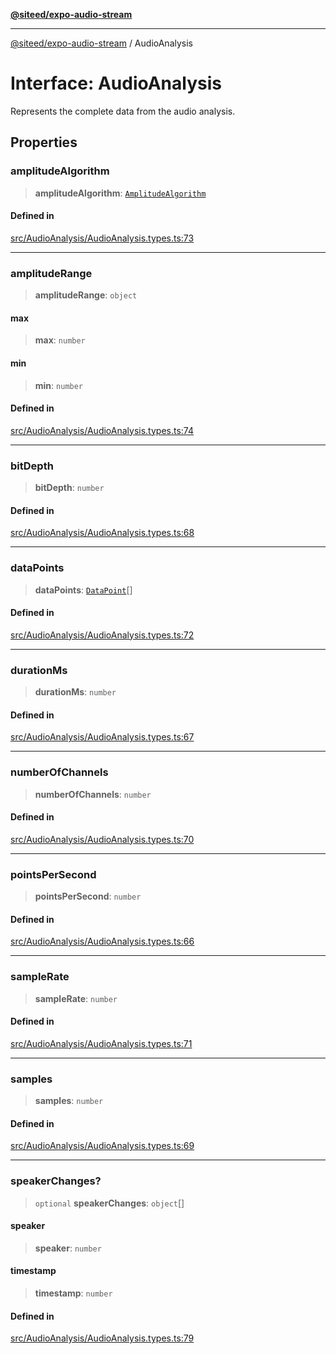 [**@siteed/expo-audio-stream**](../README.md)

***

[@siteed/expo-audio-stream](../README.md) / AudioAnalysis

# Interface: AudioAnalysis

Represents the complete data from the audio analysis.

## Properties

### amplitudeAlgorithm

> **amplitudeAlgorithm**: [`AmplitudeAlgorithm`](../type-aliases/AmplitudeAlgorithm.md)

#### Defined in

[src/AudioAnalysis/AudioAnalysis.types.ts:73](https://github.com/deeeed/expo-audio-stream/blob/ba353911fdf6c5275be49c3589b33665f6636884/packages/expo-audio-stream/src/AudioAnalysis/AudioAnalysis.types.ts#L73)

***

### amplitudeRange

> **amplitudeRange**: `object`

#### max

> **max**: `number`

#### min

> **min**: `number`

#### Defined in

[src/AudioAnalysis/AudioAnalysis.types.ts:74](https://github.com/deeeed/expo-audio-stream/blob/ba353911fdf6c5275be49c3589b33665f6636884/packages/expo-audio-stream/src/AudioAnalysis/AudioAnalysis.types.ts#L74)

***

### bitDepth

> **bitDepth**: `number`

#### Defined in

[src/AudioAnalysis/AudioAnalysis.types.ts:68](https://github.com/deeeed/expo-audio-stream/blob/ba353911fdf6c5275be49c3589b33665f6636884/packages/expo-audio-stream/src/AudioAnalysis/AudioAnalysis.types.ts#L68)

***

### dataPoints

> **dataPoints**: [`DataPoint`](DataPoint.md)[]

#### Defined in

[src/AudioAnalysis/AudioAnalysis.types.ts:72](https://github.com/deeeed/expo-audio-stream/blob/ba353911fdf6c5275be49c3589b33665f6636884/packages/expo-audio-stream/src/AudioAnalysis/AudioAnalysis.types.ts#L72)

***

### durationMs

> **durationMs**: `number`

#### Defined in

[src/AudioAnalysis/AudioAnalysis.types.ts:67](https://github.com/deeeed/expo-audio-stream/blob/ba353911fdf6c5275be49c3589b33665f6636884/packages/expo-audio-stream/src/AudioAnalysis/AudioAnalysis.types.ts#L67)

***

### numberOfChannels

> **numberOfChannels**: `number`

#### Defined in

[src/AudioAnalysis/AudioAnalysis.types.ts:70](https://github.com/deeeed/expo-audio-stream/blob/ba353911fdf6c5275be49c3589b33665f6636884/packages/expo-audio-stream/src/AudioAnalysis/AudioAnalysis.types.ts#L70)

***

### pointsPerSecond

> **pointsPerSecond**: `number`

#### Defined in

[src/AudioAnalysis/AudioAnalysis.types.ts:66](https://github.com/deeeed/expo-audio-stream/blob/ba353911fdf6c5275be49c3589b33665f6636884/packages/expo-audio-stream/src/AudioAnalysis/AudioAnalysis.types.ts#L66)

***

### sampleRate

> **sampleRate**: `number`

#### Defined in

[src/AudioAnalysis/AudioAnalysis.types.ts:71](https://github.com/deeeed/expo-audio-stream/blob/ba353911fdf6c5275be49c3589b33665f6636884/packages/expo-audio-stream/src/AudioAnalysis/AudioAnalysis.types.ts#L71)

***

### samples

> **samples**: `number`

#### Defined in

[src/AudioAnalysis/AudioAnalysis.types.ts:69](https://github.com/deeeed/expo-audio-stream/blob/ba353911fdf6c5275be49c3589b33665f6636884/packages/expo-audio-stream/src/AudioAnalysis/AudioAnalysis.types.ts#L69)

***

### speakerChanges?

> `optional` **speakerChanges**: `object`[]

#### speaker

> **speaker**: `number`

#### timestamp

> **timestamp**: `number`

#### Defined in

[src/AudioAnalysis/AudioAnalysis.types.ts:79](https://github.com/deeeed/expo-audio-stream/blob/ba353911fdf6c5275be49c3589b33665f6636884/packages/expo-audio-stream/src/AudioAnalysis/AudioAnalysis.types.ts#L79)
